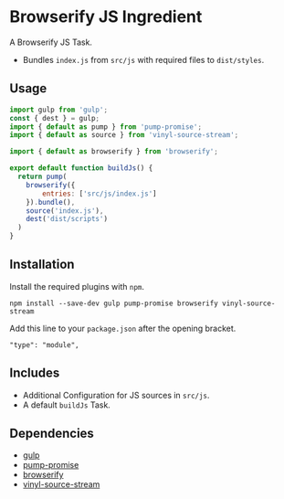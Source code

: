 Browserify JS Ingredient
================================================================================

A Browserify JS Task.

- Bundles `index.js` from `src/js` with required files to `dist/styles`.

Usage
--------------------------------------------------------------------------------

```javascript
import gulp from 'gulp';
const { dest } = gulp;
import { default as pump } from 'pump-promise';
import { default as source } from 'vinyl-source-stream';

import { default as browserify } from 'browserify';

export default function buildJs() {
  return pump(
    browserify({
    	entries: ['src/js/index.js']
    }).bundle(),
    source('index.js'),
    dest('dist/scripts')
  )
}
```

Installation
--------------------------------------------------------------------------------

Install the required plugins with `npm`.

`npm install --save-dev gulp pump-promise browserify vinyl-source-stream`

Add this line to your `package.json` after the opening bracket.

`"type": "module",`

Includes
--------------------------------------------------------------------------------

- Additional Configuration for JS sources in `src/js`.
- A default `buildJs` Task.

Dependencies
--------------------------------------------------------------------------------

- [gulp](https://www.npmjs.com/package/gulp)
- [pump-promise](https://www.npmjs.com/package/pump-promise)
- [browserify](https://www.npmjs.com/package/browserify)
- [vinyl-source-stream](https://www.npmjs.com/package/vinyl-source-stream)
